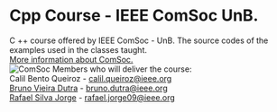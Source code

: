 # Cpp Course - IEEE ComSoc UnB.
C ++ course offered by IEEE ComSoc - UnB. The source codes of the examples used in the classes taught.
<br><a href="http://sites.ieee.org/sb-comsocunb/"> More information about ComSoc.</a>  
<img src="https://github.com/BrunoVieiraDutra/CPP_Course-IEEE_ComSoc_UnB./blob/master/images/cs.png?raw=true"  alt= "ComSoc"/>
Members who will deliver the course:<br>
Calil Bento Queiroz - calil.queiroz@ieee.org<br>
<a href='https://github.com/BrunoVieiraDutra' >Bruno Vieira Dutra</a> - bruno.dutra@ieee.org<br>
<a href='https://github.com/RJorge09Rafael' > Rafael Silva Jorge</a> - rafael.jorge09@ieee.org<br>
